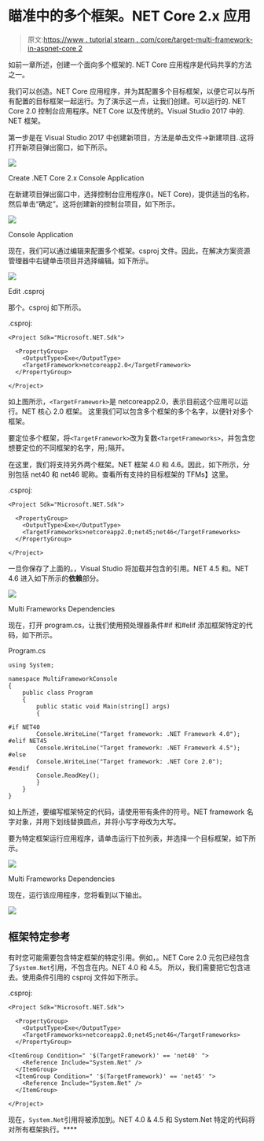 # 瞄准中的多个框架。NET Core 2.x 应用

> 原文:[https://www . tutorial stearn . com/core/target-multi-framework-in-aspnet-core 2](https://www.tutorialsteacher.com/core/target-multiple-frameworks-in-aspnet-core2)

如前一章所述，创建一个面向多个框架的. NET Core 应用程序是代码共享的方法之一。

我们可以创造。NET Core 应用程序，并为其配置多个目标框架，以便它可以与所有配置的目标框架一起运行。为了演示这一点，让我们创建。可以运行的. NET Core 2.0 控制台应用程序。NET Core 以及传统的。Visual Studio 2017 中的. NET 框架。

第一步是在 Visual Studio 2017 中创建新项目，方法是单击文件->新建项目..这将打开新项目弹出窗口，如下所示。

[![](img/4af71569caec9675f624910848988a02.png)](../../Content/images/core/core2-console-project.png)

Create .NET Core 2.x Console Application



在新建项目弹出窗口中，选择控制台应用程序()。NET Core)，提供适当的名称，然后单击“确定”。这将创建新的控制台项目，如下所示。

[![](img/91a9fa70d9c1b06d0025e98462a424fd.png)](../../Content/images/core/console-app.png)

Console Application



现在，我们可以通过编辑来配置多个框架。csproj 文件。因此，在解决方案资源管理器中右键单击项目并选择编辑<project-name>。如下所示。</project-name>

[![](img/5bbf00276c2b973b30e624e0a3b5a547.png)](../../Content/images/core/edit-csproj2.png)

Edit .csproj



那个。csproj 如下所示。

.csproj: 

```
<Project Sdk="Microsoft.NET.Sdk">

  <PropertyGroup>
    <OutputType>Exe</OutputType>
    <TargetFramework>netcoreapp2.0</TargetFramework>
  </PropertyGroup>

</Project> 
```

如上图所示，`<TargetFramework>`是 netcoreapp2.0，表示目前这个应用可以运行。NET 核心 2.0 框架。 这里我们可以包含多个框架的多个名字，以便针对多个框架。

要定位多个框架，将`<TargetFramework>`改为复数`<TargetFrameworks>`，并包含您想要定位的不同框架的名字，用`;`隔开。

在这里，我们将支持另外两个框架。NET 框架 4.0 和 4.6。因此，如下所示，分别包括 net40 和 net46 昵称。查看所有支持的目标框架的 TFMs】这里。

.csproj: 

```
<Project Sdk="Microsoft.NET.Sdk">

  <PropertyGroup>
    <OutputType>Exe</OutputType>
    <TargetFrameworks>netcoreapp2.0;net45;net46</TargetFrameworks>
  </PropertyGroup>

</Project> 
```

一旦你保存了上面的。，Visual Studio 将加载并包含的引用。NET 4.5 和。NET 4.6 进入如下所示的**依赖**部分。

[![](img/aa439038856a47e203acc2431461fa11.png)](../../Content/images/core/core2-multi-frameworks-ref.png)

Multi Frameworks Dependencies



现在，打开 program.cs，让我们使用预处理器条件#if 和#elif 添加框架特定的代码，如下所示。

Program.cs 

```
using System;

namespace MultiFrameworkConsole
{
    public class Program
    {
        public static void Main(string[] args)
        {

#if NET40
        Console.WriteLine("Target framework: .NET Framework 4.0");
#elif NET45
        Console.WriteLine("Target framework: .NET Framework 4.5");
#else
        Console.WriteLine("Target framework: .NET Core 2.0");
#endif
        Console.ReadKey();
        }
    }
} 
```

如上所述，要编写框架特定的代码，请使用带有条件的符号。NET framework 名字对象，并用下划线替换圆点，并将小写字母改为大写。

要为特定框架运行应用程序，请单击运行下拉列表，并选择一个目标框架，如下所示。

[![](img/27b34d96b44eb1632e2b25714fb480c2.png)](../../Content/images/core/run-multi-framework-app.png)

Multi Frameworks Dependencies



现在，运行该应用程序，您将看到以下输出。

[![](img/38b0670d3c42b98a2b53b02899bf0f5c.png)](../../Content/images/core/core2-multi-frameworks-app.png)

## 框架特定参考

有时您可能需要包含特定框架的特定引用。例如，。NET Core 2.0 元包已经包含了`System.Net`引用，不包含在内。NET 4.0 和 4.5。 所以，我们需要把它包含进去。使用条件引用的 csproj 文件如下所示。

.csproj: 

```
<Project Sdk="Microsoft.NET.Sdk">

  <PropertyGroup>
    <OutputType>Exe</OutputType>
    <TargetFrameworks>netcoreapp2.0;net45;net46</TargetFrameworks>
  </PropertyGroup>

<ItemGroup Condition=" '$(TargetFramework)' == 'net40' ">
    <Reference Include="System.Net" />
  </ItemGroup>
  <ItemGroup Condition=" '$(TargetFramework)' == 'net45' ">
    <Reference Include="System.Net" />
  </ItemGroup>

</Project> 
```

现在，`System.Net`引用将被添加到。NET 4.0 & 4.5 和 System.Net 特定的代码将对所有框架执行。****